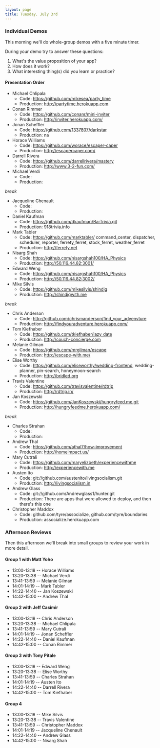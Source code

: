 ```yaml
---
layout: page
title: Tuesday, July 3rd
---
```


### Individual Demos

This morning we'll do whole-group demos with a five minute timer.

During your demo try to answer these questions:

1. What's the value proposition of your app?
2. How does it work?
3. What interesting thing(s) did you learn or practice?

#### Presentation Order

* Michael Chlipala
  * Code: https://github.com/mikesea/party_time
  * Production: http://partytime.herokuapp.com
* Conan Rimmer
  * Code: https://github.com/conanr/mini-inviter
  * Production: http://inviter.herokuapp.com/
* Jonan Scheffler
  * Code: https://github.com/1337807/darkstar
  * Production: na
* Horace Williams
  * Code: https://github.com/worace/escaper-caper
  * Production: http://escapercaper.com/
* Darrell Rivera
  * Code: https://github.com/darrellrivera/mastery
  * Production: http://www.3-2-fun.com/
* Michael Verdi
  * Code:
  * Production:

_break_

* Jacqueline Chenault
  * Code:
  * Production:
* Daniel Kaufman
  * Code: https://github.com/dkaufman/BarTrivia.git
  * Production: 918trivia.info
* Mark Tabler
  * Code: https://github.com/marktabler/ command_center, dispatcher, scheduler, reporter, ferrety_ferret, stock_ferret, weather_ferret
  * Production: http://ferrety.net
* Nisarg Shah
  * Code: https://github.com/nisargshah100/HA_Physics
  * Production: http://50.116.44.82:3001/
* Edward Weng
  * Code: https://github.com/nisargshah100/HA_Physics
  * Production: http://50.116.44.82:3002/
* Mike Silvis
  * Code: https://github.com/mikesilvis/shindig
  * Production: http://shindigwith.me

_break_

* Chris Anderson
  * Code: http://github.com/chrismanderson/find_your_advenvture
  * Production: http://findyouradventure.herokuapp.com/
* Tom Kiefhaber
  * Code: https://github.com/tkiefhaber/lazy_date
  * Production: http://couch-concierge.com
* Melanie Gilman
  * Code: https://github.com/mrgilman/escape
  * Production: http://escape-with.me/
* Elise Worthy
  * Code: https://github.com/eliseworthy/wedding-frontend, wedding-planner, pin-search, honeymoon-search
  * Production: http://bridled.org
* Travis Valentine
  * Code: https://github.com/travisvalentine/rdtrip
  * Production: http://rdtrip.in/
* Jan Koszewski
  * Code: https://github.com/JanKoszewski/hungryfeed.me.git
  * Production: http://hungryfeedme.herokuapp.com/

_break_

* Charles Strahan
  * Code:
  * Production:
* Andrew Thal
  * Code: https://github.com/athal7/how-improvement
  * Production: http://homeimpact.us/
* Mary Cutrali
  * Code: https://github.com/maryelizbeth/experiencewithme
  * Production: http://experiencewith.me
* Austen Ito
  * Code: git://github.com/austenito/livingsocialism.git
  * Production: http://livingsocialism.in
* Andrew Glass
  * Code: git://github.com/Andrewglass1/hunter.git
  * Production: There are apps that were allowed to deploy, and then there's this one
* Christopher Maddox
  * Code: github.com/tyre/associalize, github.com/tyre/boundaries
  * Production: associalize.herokuapp.com

### Afternoon Reviews

Then this afternoon we'll break into small groups to review your work in more detail.

#### Group 1 with Matt Yoho

* 13:00-13:18 -- Horace Williams
* 13:20-13:38 -- Michael Verdi
* 13:41-13:59 -- Melanie Gilman
* 14:01-14:19 -- Mark Tabler
* 14:22-14:40 -- Jan Koszewski
* 14:42-15:00 -- Andrew Thal

#### Group 2 with Jeff Casimir

* 13:00-13:18 -- Chris Anderson
* 13:20-13:38 -- Michael Chlipala
* 13:41-13:59 -- Mary Cutrali
* 14:01-14:19 -- Jonan Scheffler
* 14:22-14:40 -- Daniel Kaufman
* 14:42-15:00 -- Conan Rimmer

#### Group 3 with Tony Pitale

* 13:00-13:18 -- Edward Weng
* 13:20-13:38 -- Elise Worthy
* 13:41-13:59 -- Charles Strahan
* 14:01-14:19 -- Austen Ito
* 14:22-14:40 -- Darrell Rivera
* 14:42-15:00 -- Tom Kiefhaber

#### Group 4

* 13:00-13:18 -- Mike Silvis
* 13:20-13:38 -- Travis Valentine
* 13:41-13:59 -- Christopher Maddox
* 14:01-14:19 -- Jacqueline Chenault
* 14:22-14:40 -- Andrew Glass
* 14:42-15:00 -- Nisarg Shah
